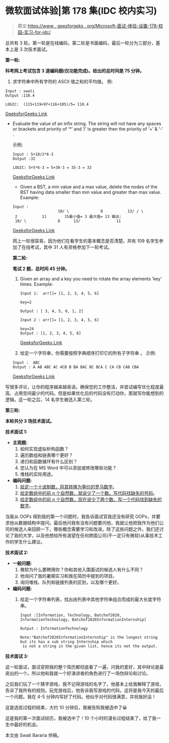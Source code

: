 # 微软面试体验|第 178 集(IDC 校内实习)

> 原文:[https://www . geesforgeks . org/Microsoft-面试-体验-设置-178-校园-实习-for-idc/](https://www.geeksforgeeks.org/microsoft-interview-experience-set-178-on-campus-internship-for-idc/)

总共有 3 轮。第一轮是在线编码，第二轮是书面编码，最后一轮分为三部分，基本上是 3 次技术面试。

**第一轮:**

**科考网上考试包含 3 道编码题(仅功能完成)。给出的总时间是 75 分钟。**

1.  求字符串中所有字符的 ASCII 值之和的平均值。
    例:

```
Input : swati
Output :110.4

LOGIC:  (115+119+97+116+105)/5= 110.4 
```

[GeeksforGeeks Link](https://www.geeksforgeeks.org/average-of-ascii-values-of-characters-of-a-given-string/)

*   Evaluate the value of an infix string. The string will not have any spaces or brackets and priority of ‘*’ and ‘/’ is greater then the priority of ‘+’ & ‘-‘ .

    示例:

    ```
    Input : 5+10/2*6-3
    Output :32

    LOGIC: 5+5*6-3 = 5+30-3 = 35-3 = 32
    ```

    [GeeksforGeeks Link](https://www.geeksforgeeks.org/expression-evaluation/)

    *   Given a BST, a min value and a max value, delete the nodes of the BST having data smaller than min value and greater than max value.
    Example:

    ```
    Input :
                        10/ \              8           13/ / \         2           11        15最小值= 3 最大值= 13 输出:                   10/ \              8      13/                11
    ```

    [GeeksforGeeks Link](https://www.geeksforgeeks.org/remove-bst-keys-outside-the-given-range/)

    网上一轮很容易，因为他们在看学生的基本概念是否清楚。共有 109 名学生参加了在线考试，其中 31 人有资格参加下一轮考试。

    **第二轮:**

    **笔试 2 题，总时间 45 分钟。**

    1.  Given an array and a key you need to rotate the array elements ‘key’ times.
        Example:

        ```
        Input 1:  arr[]= [1, 2, 3, 4, 5, 6]

        key=2

        Output : [ 3, 4, 5, 6, 1, 2]

        Input 2 : arr[]= [1, 2, 3, 4, 5, 6]

        key=24
        Output : [1, 2, 3, 4, 5, 6] 
        ```

        [GeeksforGeeks Link](https://www.geeksforgeeks.org/array-rotation/)

    2.  给定一个字符串，你需要按照字典顺序打印它的所有子字符串
        。
        示例:

    ```
    Input :  ABC
    Output : A AB ABC AC ACB B BA BAC BC BCA C CA CB CAB CBA 
    ```

    [GeeksforGeeks Link](https://www.geeksforgeeks.org/generating-distinct-subsequences-of-a-given-string-in-lexicographic-order/)

写很多评论，让你的程序越来越易读。确保您的工作整洁，并尝试编写优化程度最高、占用空间最少的代码。但是如果优化后的代码没有打动你，那就写你能想到的逻辑。这一轮之后，14 名学生被选入第三轮。

**第三轮:**

**本轮共分 3 场技术面试。**

**技术面试 1:**

*   **主观题:**
    1.  如何实现虚拟析构函数？
    2.  遍历数组和链表哪个更好？
    3.  递归和函数循环有什么区别？
    4.  您认为在 MS Word 中可以添加或修改哪些功能？
    5.  堆栈的实际用途。
*   **编码问题:**
    1.  [给定一个十进制数，将其转换为等价的罗马数字](https://www.geeksforgeeks.org/converting-decimal-number-lying-between-1-to-3999-to-roman-numerals/)。
    2.  [给定数组中的前 n 个自然数，就说少了一个数。写代码找缺失的号码](https://www.geeksforgeeks.org/find-the-missing-number/)。
    3.  [给定数组中的前 n 个自然数，现在说少了两个数。写一个代码找到缺失的数字](https://www.geeksforgeeks.org/find-two-missing-numbers-set-1-an-interesting-linear-time-solution/)。

当我从 OOPs 得到我的第一个问题时，我告诉面试官我还没有研究 OOPs，并要求他从数据结构中提问。最后他问我有没有问题要问他，我就让他把我作为他们公司的候选人来回顾一下，哪些概念需要学习和改进。除了这些问题之外，我们还讨论了我的大学，以及他想给所有渴望在任何跨国公司(不一定只有微软)从事技术工作的学生什么建议。

**技术面试 2:**

*   **一般问题:**
    1.  微软为什么要聘用你？你和其他入围面试的候选人有什么不同？
    2.  他询问了我的暑期实习和我在简历中提到的项目。
    3.  询问堆栈、队列和链接列表的区别，以及哪个更好。
*   **编码问题:**
    1.  给定一个字符串列表，找出由列表中其他字符串组合而成的最大长度字符串。

        ```
        Input :[Information, Technology, Batchof2020, 
        InformationTechnology, Batchof2020InformationInternship]

        Output : InformationTechnology

        Note:"Batchof2020InformationInternship" is the longest string 
        but its has a sub string Internship which
         is not a string in the given list, hence its not the output.

        ```

**技术面试 3:**

这一轮面试，面试官把我的整个简历都彻底看了一遍，问我的爱好，其中辩论是最突出的一个。所以他和我就一个好演讲者的角色进行了一场伪辩论和讨论。

之后我们玩了一个猜字游戏，我不记得游戏的名字了。他基本上给我解释了游戏，告诉了我所有的规则。玩完游戏后，他告诉我写游戏的代码，这将是我今天的最后一个问题。我在 4-5 分钟内写好了代码。他似乎对代码很满意，并祝我好运！

这是选拔过程的结束，大约 10 分钟后，我被告知我被选中了😀

这是我的第一次面试经历，我被选中了！10 个小时的漫长过程结束了，给了我一生中最好的机会。

本文由 Swati Bararia 供稿。